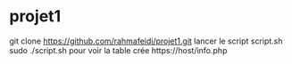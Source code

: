 # projet1
git clone https://github.com/rahmafeidi/projet1.git
lancer le script script.sh 
sudo ./script.sh
pour voir la table crée
https://host/info.php
